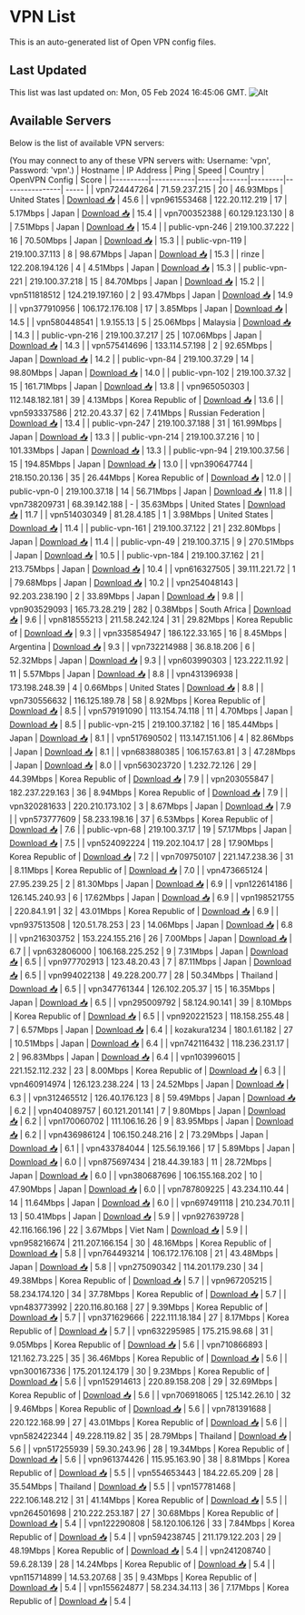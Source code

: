 # VPN List

This is an auto-generated list of Open VPN config files.

## Last Updated

This list was last updated on: Mon, 05 Feb 2024 16:45:06 GMT.
![Alt](https://repobeats.axiom.co/api/embed/186b98318ef1479477931607c1ad7d823f12451f.svg "Repobeats analytics image")

## Available Servers

Below is the list of available VPN servers:

(You may connect to any of these VPN servers with: Username: 'vpn', Password: 'vpn'.)
| Hostname | IP Address | Ping | Speed | Country | OpenVPN Config | Score |
|----------|------------|------|-------|---------|----------------| ----- |
| vpn724447264 | 71.59.237.215 | 20 | 46.93Mbps | United States | [Download 📥](./configs/server_0_US.ovpn) | 45.6 |
| vpn961553468 | 122.20.112.219 | 17 | 5.17Mbps | Japan | [Download 📥](./configs/server_1_JP.ovpn) | 15.4 |
| vpn700352388 | 60.129.123.130 | 8 | 7.51Mbps | Japan | [Download 📥](./configs/server_2_JP.ovpn) | 15.4 |
| public-vpn-246 | 219.100.37.222 | 16 | 70.50Mbps | Japan | [Download 📥](./configs/server_3_JP.ovpn) | 15.3 |
| public-vpn-119 | 219.100.37.113 | 8 | 98.67Mbps | Japan | [Download 📥](./configs/server_4_JP.ovpn) | 15.3 |
| rinze | 122.208.194.126 | 4 | 4.51Mbps | Japan | [Download 📥](./configs/server_5_JP.ovpn) | 15.3 |
| public-vpn-221 | 219.100.37.218 | 15 | 84.70Mbps | Japan | [Download 📥](./configs/server_6_JP.ovpn) | 15.2 |
| vpn511818512 | 124.219.197.160 | 2 | 93.47Mbps | Japan | [Download 📥](./configs/server_7_JP.ovpn) | 14.9 |
| vpn377910956 | 106.172.176.108 | 17 | 3.85Mbps | Japan | [Download 📥](./configs/server_8_JP.ovpn) | 14.5 |
| vpn580448541 | 1.9.155.13 | 5 | 25.06Mbps | Malaysia | [Download 📥](./configs/server_9_MY.ovpn) | 14.3 |
| public-vpn-216 | 219.100.37.217 | 25 | 107.06Mbps | Japan | [Download 📥](./configs/server_10_JP.ovpn) | 14.3 |
| vpn575414696 | 133.114.57.198 | 2 | 92.65Mbps | Japan | [Download 📥](./configs/server_11_JP.ovpn) | 14.2 |
| public-vpn-84 | 219.100.37.29 | 14 | 98.80Mbps | Japan | [Download 📥](./configs/server_12_JP.ovpn) | 14.0 |
| public-vpn-102 | 219.100.37.32 | 15 | 161.71Mbps | Japan | [Download 📥](./configs/server_13_JP.ovpn) | 13.8 |
| vpn965050303 | 112.148.182.181 | 39 | 4.13Mbps | Korea Republic of | [Download 📥](./configs/server_14_KR.ovpn) | 13.6 |
| vpn593337586 | 212.20.43.37 | 62 | 7.41Mbps | Russian Federation | [Download 📥](./configs/server_15_RU.ovpn) | 13.4 |
| public-vpn-247 | 219.100.37.188 | 31 | 161.99Mbps | Japan | [Download 📥](./configs/server_16_JP.ovpn) | 13.3 |
| public-vpn-214 | 219.100.37.216 | 10 | 101.33Mbps | Japan | [Download 📥](./configs/server_17_JP.ovpn) | 13.3 |
| public-vpn-94 | 219.100.37.56 | 15 | 194.85Mbps | Japan | [Download 📥](./configs/server_18_JP.ovpn) | 13.0 |
| vpn390647744 | 218.150.20.136 | 35 | 26.44Mbps | Korea Republic of | [Download 📥](./configs/server_19_KR.ovpn) | 12.0 |
| public-vpn-0 | 219.100.37.18 | 14 | 56.71Mbps | Japan | [Download 📥](./configs/server_20_JP.ovpn) | 11.8 |
| vpn738209731 | 68.39.142.188 | - | 35.63Mbps | United States | [Download 📥](./configs/server_21_US.ovpn) | 11.7 |
| vpn514030349 | 81.28.4.185 | 1 | 3.98Mbps | United States | [Download 📥](./configs/server_22_US.ovpn) | 11.4 |
| public-vpn-161 | 219.100.37.122 | 21 | 232.80Mbps | Japan | [Download 📥](./configs/server_23_JP.ovpn) | 11.4 |
| public-vpn-49 | 219.100.37.15 | 9 | 270.51Mbps | Japan | [Download 📥](./configs/server_24_JP.ovpn) | 10.5 |
| public-vpn-184 | 219.100.37.162 | 21 | 213.75Mbps | Japan | [Download 📥](./configs/server_25_JP.ovpn) | 10.4 |
| vpn616327505 | 39.111.221.72 | 1 | 79.68Mbps | Japan | [Download 📥](./configs/server_26_JP.ovpn) | 10.2 |
| vpn254048143 | 92.203.238.190 | 2 | 33.89Mbps | Japan | [Download 📥](./configs/server_27_JP.ovpn) | 9.8 |
| vpn903529093 | 165.73.28.219 | 282 | 0.38Mbps | South Africa | [Download 📥](./configs/server_28_ZA.ovpn) | 9.6 |
| vpn818555213 | 211.58.242.124 | 31 | 29.82Mbps | Korea Republic of | [Download 📥](./configs/server_29_KR.ovpn) | 9.3 |
| vpn335854947 | 186.122.33.165 | 16 | 8.45Mbps | Argentina | [Download 📥](./configs/server_30_AR.ovpn) | 9.3 |
| vpn732214988 | 36.8.18.206 | 6 | 52.32Mbps | Japan | [Download 📥](./configs/server_31_JP.ovpn) | 9.3 |
| vpn603990303 | 123.222.11.92 | 11 | 5.57Mbps | Japan | [Download 📥](./configs/server_32_JP.ovpn) | 8.8 |
| vpn431396938 | 173.198.248.39 | 4 | 0.66Mbps | United States | [Download 📥](./configs/server_33_US.ovpn) | 8.8 |
| vpn730556632 | 116.125.189.78 | 58 | 8.92Mbps | Korea Republic of | [Download 📥](./configs/server_34_KR.ovpn) | 8.5 |
| vpn579191090 | 113.154.74.118 | 11 | 4.70Mbps | Japan | [Download 📥](./configs/server_35_JP.ovpn) | 8.5 |
| public-vpn-215 | 219.100.37.182 | 16 | 185.44Mbps | Japan | [Download 📥](./configs/server_36_JP.ovpn) | 8.1 |
| vpn517690502 | 113.147.151.106 | 4 | 82.86Mbps | Japan | [Download 📥](./configs/server_37_JP.ovpn) | 8.1 |
| vpn683880385 | 106.157.63.81 | 3 | 47.28Mbps | Japan | [Download 📥](./configs/server_38_JP.ovpn) | 8.0 |
| vpn563023720 | 1.232.72.126 | 29 | 44.39Mbps | Korea Republic of | [Download 📥](./configs/server_39_KR.ovpn) | 7.9 |
| vpn203055847 | 182.237.229.163 | 36 | 8.94Mbps | Korea Republic of | [Download 📥](./configs/server_40_KR.ovpn) | 7.9 |
| vpn320281633 | 220.210.173.102 | 3 | 8.67Mbps | Japan | [Download 📥](./configs/server_41_JP.ovpn) | 7.9 |
| vpn573777609 | 58.233.198.16 | 37 | 6.53Mbps | Korea Republic of | [Download 📥](./configs/server_42_KR.ovpn) | 7.6 |
| public-vpn-68 | 219.100.37.17 | 19 | 57.17Mbps | Japan | [Download 📥](./configs/server_43_JP.ovpn) | 7.5 |
| vpn524092224 | 119.202.104.17 | 28 | 17.90Mbps | Korea Republic of | [Download 📥](./configs/server_44_KR.ovpn) | 7.2 |
| vpn709750107 | 221.147.238.36 | 31 | 8.11Mbps | Korea Republic of | [Download 📥](./configs/server_45_KR.ovpn) | 7.0 |
| vpn473665124 | 27.95.239.25 | 2 | 81.30Mbps | Japan | [Download 📥](./configs/server_46_JP.ovpn) | 6.9 |
| vpn122614186 | 126.145.240.93 | 6 | 17.62Mbps | Japan | [Download 📥](./configs/server_47_JP.ovpn) | 6.9 |
| vpn198521755 | 220.84.1.91 | 32 | 43.01Mbps | Korea Republic of | [Download 📥](./configs/server_48_KR.ovpn) | 6.9 |
| vpn937513508 | 120.51.78.253 | 23 | 14.06Mbps | Japan | [Download 📥](./configs/server_49_JP.ovpn) | 6.8 |
| vpn216303752 | 153.224.155.216 | 26 | 7.00Mbps | Japan | [Download 📥](./configs/server_50_JP.ovpn) | 6.7 |
| vpn632806000 | 106.168.225.252 | 9 | 7.31Mbps | Japan | [Download 📥](./configs/server_51_JP.ovpn) | 6.5 |
| vpn977702913 | 123.48.20.43 | 7 | 87.11Mbps | Japan | [Download 📥](./configs/server_52_JP.ovpn) | 6.5 |
| vpn994022138 | 49.228.200.77 | 28 | 50.34Mbps | Thailand | [Download 📥](./configs/server_53_TH.ovpn) | 6.5 |
| vpn347761344 | 126.102.205.37 | 15 | 16.35Mbps | Japan | [Download 📥](./configs/server_54_JP.ovpn) | 6.5 |
| vpn295009792 | 58.124.90.141 | 39 | 8.10Mbps | Korea Republic of | [Download 📥](./configs/server_55_KR.ovpn) | 6.5 |
| vpn920221523 | 118.158.255.48 | 7 | 6.57Mbps | Japan | [Download 📥](./configs/server_56_JP.ovpn) | 6.4 |
| kozakura1234 | 180.1.61.182 | 27 | 10.51Mbps | Japan | [Download 📥](./configs/server_57_JP.ovpn) | 6.4 |
| vpn742116432 | 118.236.231.17 | 2 | 96.83Mbps | Japan | [Download 📥](./configs/server_58_JP.ovpn) | 6.4 |
| vpn103996015 | 221.152.112.232 | 23 | 8.00Mbps | Korea Republic of | [Download 📥](./configs/server_59_KR.ovpn) | 6.3 |
| vpn460914974 | 126.123.238.224 | 13 | 24.52Mbps | Japan | [Download 📥](./configs/server_60_JP.ovpn) | 6.3 |
| vpn312465512 | 126.40.176.123 | 8 | 59.49Mbps | Japan | [Download 📥](./configs/server_61_JP.ovpn) | 6.2 |
| vpn404089757 | 60.121.201.141 | 7 | 9.80Mbps | Japan | [Download 📥](./configs/server_62_JP.ovpn) | 6.2 |
| vpn170060702 | 111.106.16.26 | 9 | 83.95Mbps | Japan | [Download 📥](./configs/server_63_JP.ovpn) | 6.2 |
| vpn436986124 | 106.150.248.216 | 2 | 73.29Mbps | Japan | [Download 📥](./configs/server_64_JP.ovpn) | 6.1 |
| vpn433784044 | 125.56.19.166 | 17 | 5.89Mbps | Japan | [Download 📥](./configs/server_65_JP.ovpn) | 6.0 |
| vpn875697434 | 218.44.39.183 | 11 | 28.72Mbps | Japan | [Download 📥](./configs/server_66_JP.ovpn) | 6.0 |
| vpn380687696 | 106.155.168.202 | 10 | 47.90Mbps | Japan | [Download 📥](./configs/server_67_JP.ovpn) | 6.0 |
| vpn787809225 | 43.234.110.44 | 14 | 11.64Mbps | Japan | [Download 📥](./configs/server_68_JP.ovpn) | 6.0 |
| vpn697491118 | 210.234.70.11 | 13 | 50.41Mbps | Japan | [Download 📥](./configs/server_69_JP.ovpn) | 5.9 |
| vpn927639728 | 42.116.166.196 | 22 | 3.67Mbps | Viet Nam | [Download 📥](./configs/server_70_VN.ovpn) | 5.9 |
| vpn958216674 | 211.207.166.154 | 30 | 48.16Mbps | Korea Republic of | [Download 📥](./configs/server_71_KR.ovpn) | 5.8 |
| vpn764493214 | 106.172.176.108 | 21 | 43.48Mbps | Japan | [Download 📥](./configs/server_72_JP.ovpn) | 5.8 |
| vpn275090342 | 114.201.179.230 | 34 | 49.38Mbps | Korea Republic of | [Download 📥](./configs/server_73_KR.ovpn) | 5.7 |
| vpn967205215 | 58.234.174.120 | 34 | 37.78Mbps | Korea Republic of | [Download 📥](./configs/server_74_KR.ovpn) | 5.7 |
| vpn483773992 | 220.116.80.168 | 27 | 9.39Mbps | Korea Republic of | [Download 📥](./configs/server_75_KR.ovpn) | 5.7 |
| vpn371629666 | 222.111.18.184 | 27 | 8.17Mbps | Korea Republic of | [Download 📥](./configs/server_76_KR.ovpn) | 5.7 |
| vpn632295985 | 175.215.98.68 | 31 | 9.05Mbps | Korea Republic of | [Download 📥](./configs/server_77_KR.ovpn) | 5.6 |
| vpn710866893 | 121.162.73.225 | 35 | 36.46Mbps | Korea Republic of | [Download 📥](./configs/server_78_KR.ovpn) | 5.6 |
| vpn300167336 | 175.201.124.179 | 30 | 9.23Mbps | Korea Republic of | [Download 📥](./configs/server_79_KR.ovpn) | 5.6 |
| vpn152914613 | 220.89.158.208 | 29 | 32.69Mbps | Korea Republic of | [Download 📥](./configs/server_80_KR.ovpn) | 5.6 |
| vpn706918065 | 125.142.26.10 | 32 | 9.46Mbps | Korea Republic of | [Download 📥](./configs/server_81_KR.ovpn) | 5.6 |
| vpn781391688 | 220.122.168.99 | 27 | 43.01Mbps | Korea Republic of | [Download 📥](./configs/server_82_KR.ovpn) | 5.6 |
| vpn582422344 | 49.228.119.82 | 35 | 28.79Mbps | Thailand | [Download 📥](./configs/server_83_TH.ovpn) | 5.6 |
| vpn517255939 | 59.30.243.96 | 28 | 19.34Mbps | Korea Republic of | [Download 📥](./configs/server_84_KR.ovpn) | 5.6 |
| vpn961374426 | 115.95.163.90 | 38 | 8.81Mbps | Korea Republic of | [Download 📥](./configs/server_85_KR.ovpn) | 5.5 |
| vpn554653443 | 184.22.65.209 | 28 | 35.54Mbps | Thailand | [Download 📥](./configs/server_86_TH.ovpn) | 5.5 |
| vpn157781468 | 222.106.148.212 | 31 | 41.14Mbps | Korea Republic of | [Download 📥](./configs/server_87_KR.ovpn) | 5.5 |
| vpn264501698 | 210.222.253.187 | 27 | 30.68Mbps | Korea Republic of | [Download 📥](./configs/server_88_KR.ovpn) | 5.4 |
| vpn122290808 | 58.120.106.126 | 33 | 7.84Mbps | Korea Republic of | [Download 📥](./configs/server_89_KR.ovpn) | 5.4 |
| vpn594238745 | 211.179.122.203 | 29 | 48.19Mbps | Korea Republic of | [Download 📥](./configs/server_90_KR.ovpn) | 5.4 |
| vpn241208740 | 59.6.28.139 | 28 | 14.24Mbps | Korea Republic of | [Download 📥](./configs/server_91_KR.ovpn) | 5.4 |
| vpn115714899 | 14.53.207.68 | 35 | 9.43Mbps | Korea Republic of | [Download 📥](./configs/server_92_KR.ovpn) | 5.4 |
| vpn155624877 | 58.234.34.113 | 36 | 7.17Mbps | Korea Republic of | [Download 📥](./configs/server_93_KR.ovpn) | 5.4 |
